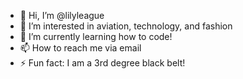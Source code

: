 - 👋 Hi, I’m @lilyleague
- 👀 I’m interested in aviation, technology, and fashion
- 🌱 I’m currently learning how to code!
- 📫 How to reach me via email
- ⚡ Fun fact: I am a 3rd degree black belt! 

<!---
lilyleague/lilyleague is a ✨ special ✨ repository because its `README.md` (this file) appears on your GitHub profile.
You can click the Preview link to take a look at your changes.
--->
